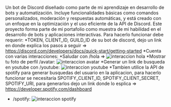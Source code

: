 Un bot de Discord diseñado como parte de mi aprendizaje en desarrollo de bots y automatización. Incluye funcionalidades básicas como comandos personalizados, moderación y respuestas automáticas, y está creado con un enfoque en la optimización y el uso eficiente de la API de Discord. Este proyecto forma parte de mi portafolio como muestra de mi habilidad en el desarrollo de bots y aplicaciones interactivas.
Para hacerlo funcionar debe requerir:
*TOKEN, CLIENT_ID, GUILD_ID de su bot de discord, dejo un link en donde explica los pasos a seguir => https://discord.com/developers/docs/quick-start/getting-started
*Cuenta con varias interacciones: 
*Saludar con /hola =>
![interaccion hola](https://github.com/user-attachments/assets/54fc1088-9bb7-4ecf-9014-47c15bea468e)
*Mostrar tu foto de perfil /avatar:
![interaccion avatar](https://github.com/user-attachments/assets/b61a299b-b969-4634-9339-35f6972e7354)
*Generar un link de busqueda en youtube con /youtube:
![interaccion youtube](https://github.com/user-attachments/assets/c65f0e1f-5e7f-4396-b876-37ae8f4cd10c)
*Tambien utilice la API de spotify para generar busquedas del usuario en la aplicacion, para hacerlo funcionar se necesitaría SPOTIFY_CLIENT_ID, SPOTIFY_CLIENT_SECRET, SPOTIFY_URI, para generarlos dejo un link donde lo esplica => https://developer.spotify.com/dashboard
* /spotify:
![interaccion spotify](https://github.com/user-attachments/assets/c3ec8cf8-afaa-419f-af07-ea52ddbb86b3)
